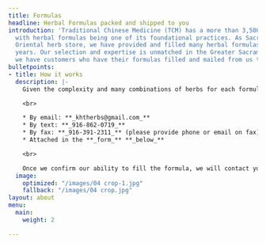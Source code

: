 ```yaml
---
title: Formulas
headline: Herbal Formulas packed and shipped to you
introduction: 'Traditional Chinese Medicine (TCM) has a more than 3,500 year legacy
  with herbal formulas being one of its foundational practices. As Sacramento''s first
  Oriental herb store, we have provided and filled many herbal formulas for over 32
  years. Our selection and expertise is unmatched in the Greater Sacramento area and
  we have customers who have their formulas filled and mailed from us throughout California. '
bulletpoints:
- title: How it works
  description: |-
    Given the complexity and many combinations of herbs for each formula, we are unable to provide a set price for each package of herbs. Please provide a copy of your formula through your medium of choice:

    <br>

    * By email: **_khtherbs@gmail.com_**
    * By text: **_916-862-0719_**
    * By fax: **_916-391-2311_** (please provide phone or email on fax)
    * Attached in the **_form_** **_below_**

    <br>

    Once we confirm our ability to fill the formula, we will contact you about the price and other details about the order. With your confirmation, we will fill out the formula in individual packages to be brewed. Should you have any questions, feel free to contact us.
  image:
    optimized: "/images/04 crop-1.jpg"
    fallback: "/images/04 crop.jpg"
layout: about
menu:
  main:
    weight: 2

---
```

